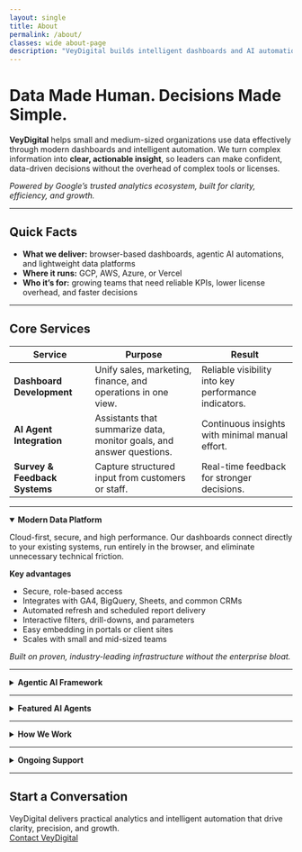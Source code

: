 ```yaml
---
layout: single
title: About
permalink: /about/
classes: wide about-page
description: "VeyDigital builds intelligent dashboards and AI automation that empower modern businesses to make faster, confident decisions."
---
```


# Data Made Human. Decisions Made Simple.

**VeyDigital** helps small and medium-sized organizations use data effectively through modern dashboards and intelligent automation. We turn complex information into **clear, actionable insight**, so leaders can make confident, data-driven decisions without the overhead of complex tools or licenses.  
 
*Powered by Google’s trusted analytics ecosystem, built for clarity, efficiency, and growth.*

---

## Quick Facts

- **What we deliver:** browser-based dashboards, agentic AI automations, and lightweight data platforms  
- **Where it runs:** GCP, AWS, Azure, or Vercel  
- **Who it’s for:** growing teams that need reliable KPIs, lower license overhead, and faster decisions

---

## Core Services

| **Service** | **Purpose** | **Result** |
|---|---|---|
| **Dashboard Development** | Unify sales, marketing, finance, and operations in one view. | Reliable visibility into key performance indicators. |
| **AI Agent Integration** | Assistants that summarize data, monitor goals, and answer questions. | Continuous insights with minimal manual effort. |
| **Survey & Feedback Systems** | Capture structured input from customers or staff. | Real-time feedback for stronger decisions. |

---

<details class="vd-accordion" markdown="1" open>
<summary><strong>Modern Data Platform</strong></summary>

Cloud-first, secure, and high performance. Our dashboards connect directly to your existing systems, run entirely in the browser, and eliminate unnecessary technical friction.

**Key advantages**

- Secure, role-based access  
- Integrates with GA4, BigQuery, Sheets, and common CRMs  
- Automated refresh and scheduled report delivery  
- Interactive filters, drill-downs, and parameters  
- Easy embedding in portals or client sites  
- Scales with small and mid-sized teams

*Built on proven, industry-leading infrastructure without the enterprise bloat.*
</details>

---

<details class="vd-accordion" markdown="1">
<summary><strong>Agentic AI Framework</strong></summary>

VeyDigital AI uses an **agentic architecture**: systems that act within defined business goals to summarize changes, flag risks, and recommend next steps.

**Capabilities**

- Automated insight generation  
- KPI and goal monitoring  
- Context-aware Q&A and explanations  
- Secure, auditable interactions with human oversight

**Infrastructure**

- Deployable on AWS, GCP, Azure, or Vercel  
- MLOps for testing, versioning, and monitoring  
- RAG support for trustworthy, context-aware answers  
- Designed for scalability, observability, and governance
</details>

---

<details class="vd-accordion" markdown="1">
<summary><strong>Featured AI Agents</strong></summary>

| **Agent** | **What it does** |
|---|---|
| **Insight Summary Agent** | Sends scheduled performance briefs and highlights. |
| **Goal-Tracker Agent** | Monitors KPI thresholds and flags anomalies. |
| **Data Q&A Agent** | Answers natural-language questions from trusted sources. |
| **Leader Coach Agent** | Suggests targeted actions based on patterns and goals. |

All agents operate in secure, read-only environments with strict privacy controls.
</details>

---

<details class="vd-accordion" markdown="1">
<summary><strong>How We Work</strong></summary>

1. **Assess Objectives**: define metrics and priorities  
2. **Connect Data**: integrate securely and automate updates  
3. **Design Dashboards**: clear, interactive reporting  
4. **Implement AI Agents**: summaries, monitoring, and alerts  
5. **Support & Training**: docs, handoff, and adoption
</details>

---
<details class="vd-accordion" markdown="1">
<summary><strong>Ongoing Support</strong></summary>

We offer add-ons and monthly retainers to keep analytics sharp and evolving.

**Add-Ons**

- New data sources and connectors
- New dashboards or drill-downs
- Anomaly detection and board-ready summaries
- Secure hosting and access controls
- Monthly performance reviews

**Retainer Plans**

| Plan        | Ideal for       | Includes                                        |
|------------|------------------|-------------------------------------------------|
| Essentials | Smaller teams    | Minor updates, KPI checks, quick fixes          |
| Growth     | Iterative teams  | AI tuning, quarterly audits, monthly summaries  |
| Pro        | Scaling orgs     | Continuous monitoring, integrations, advisory   |

</details>

---

## Start a Conversation

VeyDigital delivers practical analytics and intelligent automation that drive clarity, precision, and growth.  
<a href="/contact/" class="btn btn--primary btn--large">Contact VeyDigital</a>
